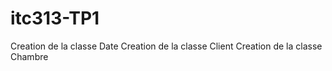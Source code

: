 # itc313-TP1

Creation de la classe Date
Creation de la classe Client
Creation de la classe Chambre
